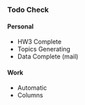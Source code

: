 ### Todo Check

#### Personal
- HW3 Complete
- Topics Generating
- Data Complete (mail)


#### Work
- Automatic
- Columns
